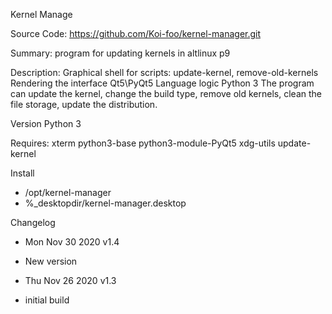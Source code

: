 Kernel Manage

Source Code: https://github.com/Koi-foo/kernel-manager.git

Summary:
program for updating kernels in altlinux p9

Description:
Graphical shell for scripts: update-kernel, remove-old-kernels
Rendering the interface Qt5\PyQt5
Language logic Python 3
The program can update the kernel, change the build type, remove old kernels, clean the file storage, update the distribution.

Version Python 3

Requires:
xterm
python3-base
python3-module-PyQt5
xdg-utils
update-kernel

Install
* /opt/kernel-manager
* %_desktopdir/kernel-manager.desktop


Changelog
* Mon Nov 30 2020 v1.4
- New version


* Thu Nov 26 2020 v1.3
- initial build

